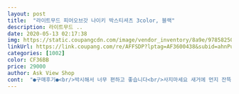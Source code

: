 ```yaml
---
layout: post 
title:  "라이트무드 피어오브갓 나이키 박스티셔츠 3color, 블랙" 
description: 라이트무드 ..
date: 2020-05-13 02:17:38 
img: https://static.coupangcdn.com/image/vendor_inventory/8a9e/9785825004e62408f823b37969d88904543840bc9bc5d76b7f079d5ce63b.jpg 
linkUrl: https://link.coupang.com/re/AFFSDP?lptag=AF3600438&subid=ahnPublicAsk&pageKey=1258840358&itemId=2259750290&vendorItemId=70546432218&traceid=V0-113-033d61c9ea512646 
categories: [1002] 
color: CF36BB 
price: 29000 
author: Ask View Shop 
cont:  "●구매후기●<br/>박시해서 너무 편하고 좋습니다<br/>사지마세요 새거에 먼지 잔뜩부쳐서 왓네요 재질도별로고<br/>생각보다 너무 마음에 들어요<br/>" 
---
```

